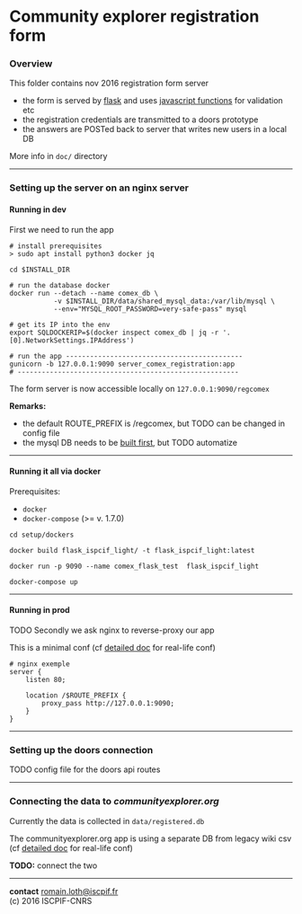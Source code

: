 Community explorer registration form
=====================================


### Overview
This folder contains nov 2016 registration form server

  - the form is served by [flask](http://flask.pocoo.org/) and uses [javascript functions](https://github.com/moma/regcomex/blob/master/static/js/comex_reg_form_controllers.js) for validation etc  
  - the registration credentials are transmitted to a doors prototype  
  - the answers are POSTed back to server that writes new users in a local DB  

More info in `doc/` directory

-------

### Setting up the server on an nginx server

#### Running in dev
First we need to run the app
```
# install prerequisites
> sudo apt install python3 docker jq

cd $INSTALL_DIR

# run the database docker
docker run --detach --name comex_db \
           -v $INSTALL_DIR/data/shared_mysql_data:/var/lib/mysql \
           --env="MYSQL_ROOT_PASSWORD=very-safe-pass" mysql

# get its IP into the env
export SQLDOCKERIP=$(docker inspect comex_db | jq -r '.[0].NetworkSettings.IPAddress')

# run the app --------------------------------------------
gunicorn -b 127.0.0.1:9090 server_comex_registration:app
# -------------------------------------------------------
```
The form server is now accessible locally on `127.0.0.1:9090/regcomex`  

**Remarks:**
  - the default ROUTE_PREFIX is /regcomex, but TODO can be changed in config file  
  - the mysql DB needs to be [built first](https://github.com/moma/regcomex/blob/master/setup/dockers/1-create_sql_container.md), but TODO automatize  

-------

#### Running it all via docker
Prerequisites:
  - `docker`
  - `docker-compose` (>= v. 1.7.0)

```
cd setup/dockers

docker build flask_ispcif_light/ -t flask_ispcif_light:latest

docker run -p 9090 --name comex_flask_test  flask_ispcif_light

docker-compose up
```

-------

#### Running in prod
TODO
Secondly we ask nginx to reverse-proxy our app

This is a minimal conf (cf [detailed doc](https://github.com/moma/regcomex/blob/master/doc/nginx_conf.md) for real-life conf)

```
# nginx exemple
server {
    listen 80;

    location /$ROUTE_PREFIX {
        proxy_pass http://127.0.0.1:9090;
    }
}
```
-------

### Setting up the doors connection

TODO config file for the doors api routes

-------

### Connecting the data to *communityexplorer.org*

Currently the data is collected in `data/registered.db`  

The communityexplorer.org app is using a separate DB from legacy wiki csv
(cf [detailed doc](https://github.com/moma/regcomex/blob/master/doc/nginx_conf.md) for real-life conf)

**TODO:** connect the two

-------

**contact** romain.loth@iscpif.fr  
(c) 2016 ISCPIF-CNRS  
